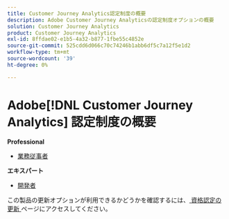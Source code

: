 ```yaml
---
title: Customer Journey Analytics認定制度の概要
description: Adobe Customer Journey Analyticsの認定制度オプションの概要
solution: Customer Journey Analytics
product: Customer Journey Analytics
exl-id: 8ffdae02-e1b5-4a32-b877-1fbe55c4852e
source-git-commit: 525cdd6d066c70c74246b1abb6df5c7a12f5e1d2
workflow-type: tm+mt
source-wordcount: '39'
ht-degree: 0%

---
```


# Adobe[!DNL Customer Journey Analytics] 認定制度の概要

**Professional**

* [ 業務従事者 ](/help/certifications/acja/acja-p-business.md)

**エキスパート**

* [ 開発者 ](/help/certifications/acja/acja-e-developer.md) <!--AD0-E604-->

この製品の更新オプションが利用できるかどうかを確認するには、[ 資格認定の更新 ](/help/certifications/renew.md) ページにアクセスしてください。
